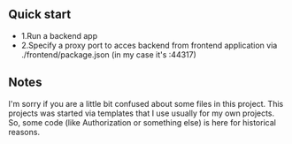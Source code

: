 ## Quick start

 - 1.Run a backend app
 - 2.Specify a proxy port to acces backend from frontend application via ./frontend/package.json (in my case it's :44317)

## Notes
I'm sorry if you are a little bit confused about some files in this project. 
This projects was started via templates that I use usually for my own projects. So, some code (like Authorization or something else) is here for historical reasons.